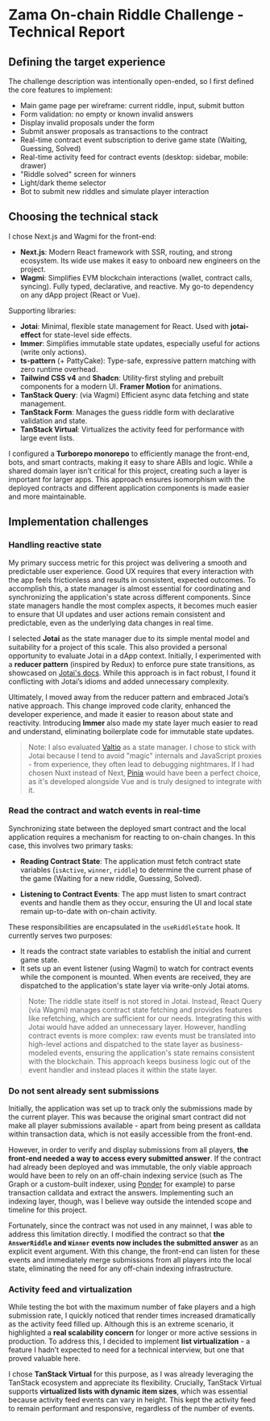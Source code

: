 # Zama On-chain Riddle Challenge - Technical Report

## Defining the target experience

The challenge description was intentionally open-ended, so I first defined the core features to implement:

- Main game page per wireframe: current riddle, input, submit button
- Form validation: no empty or known invalid answers
- Display invalid proposals under the form
- Submit answer proposals as transactions to the contract
- Real-time contract event subscription to derive game state (Waiting, Guessing, Solved)
- Real-time activity feed for contract events (desktop: sidebar, mobile: drawer)
- "Riddle solved" screen for winners
- Light/dark theme selector
- Bot to submit new riddles and simulate player interaction

## Choosing the technical stack

I chose Next.js and Wagmi for the front-end:

- **Next.js**: Modern React framework with SSR, routing, and strong ecosystem. Its wide use makes it easy to onboard new engineers on the project.
- **Wagmi**: Simplifies EVM blockchain interactions (wallet, contract calls, syncing). Fully typed, declarative, and reactive. My go-to dependency on any dApp project (React or Vue).

Supporting libraries:

- **Jotai**: Minimal, flexible state management for React. Used with **jotai-effect** for state-level side effects.
- **Immer**: Simplifies immutable state updates, especially useful for actions (write only actions).
- **ts-pattern** (+ PattyCake): Type-safe, expressive pattern matching with zero runtime overhead.
- **Tailwind CSS v4** and **Shadcn**: Utility-first styling and prebuilt components for a modern UI. **Framer Motion** for animations.
- **TanStack Query**: (via Wagmi) Efficient async data fetching and state management.
- **TanStack Form**: Manages the guess riddle form with declarative validation and state.
- **TanStack Virtual**: Virtualizes the activity feed for performance with large event lists.

I configured a **Turborepo monorepo** to efficiently manage the front-end, bots, and smart contracts, making it easy to share ABIs and logic. While a shared domain layer isn’t critical for this project, creating such a layer is important for larger apps. This approach ensures isomorphism with the deployed contracts and different application components is made easier and more maintainable.

## Implementation challenges

### Handling reactive state

My primary success metric for this project was delivering a smooth and predictable user experience. Good UX requires that every interaction with the app feels frictionless and results in consistent, expected outcomes. To accomplish this, a state manager is almost essential for coordinating and synchronizing the application's state across different components. Since state managers handle the most complex aspects, it becomes much easier to ensure that UI updates and user actions remain consistent and predictable, even as the underlying data changes in real time.

I selected **Jotai** as the state manager due to its simple mental model and suitability for a project of this scale. This also provided a personal opportunity to evaluate Jotai in a dApp context. Initially, I experimented with a **reducer pattern** (inspired by Redux) to enforce pure state transitions, as showcased on [Jotai's docs](https://jotai.org/docs/utilities/reducer). While this approach is in fact robust, I found it conflicting with Jotai’s idioms and added unnecessary complexity.

Ultimately, I moved away from the reducer pattern and embraced Jotai’s native approach. This change improved code clarity, enhanced the developer experience, and made it easier to reason about state and reactivity. Introducing **Immer** also made my state layer much easier to read and understand, eliminating boilerplate code for immutable state updates.

> Note: I also evaluated [Valtio](https://valtio.dev/) as a state manager. I chose to stick with Jotai because I tend to avoid "magic" internals and JavaScript proxies - from experience, they often lead to debugging nightmares. If I had chosen Nuxt instead of Next, [Pinia](https://pinia.vuejs.org/) would have been a perfect choice, as it's developed alongside Vue and is truly designed to integrate with it.

### Read the contract and watch events in real-time

Synchronizing state between the deployed smart contract and the local application requires a mechanism for reacting to on-chain changes. In this case, this involves two primary tasks:

- **Reading Contract State**: The application must fetch contract state variables (`isActive`, `winner`, `riddle`) to determine the current phase of the game (Waiting for a new riddle, Guessing, Solved).

- **Listening to Contract Events**: The app must listen to smart contract events and handle them as they occur, ensuring the UI and local state remain up-to-date with on-chain activity.

These responsibilities are encapsulated in the `useRiddleState` hook. It currently serves two purposes:
- It reads the contract state variables to establish the initial and current game state.
- It sets up an event listener (using Wagmi) to watch for contract events while the component is mounted. When events are received, they are dispatched to the application's state layer via write-only Jotai atoms.

> Note: The riddle state itself is not stored in Jotai. Instead, React Query (via Wagmi) manages contract state fetching and provides features like refetching, which are sufficient for our needs. Integrating this with Jotai would have added an unnecessary layer. However, handling contract events is more complex: raw events must be translated into high-level actions and dispatched to the state layer as business-modeled events, ensuring the application's state remains consistent with the blockchain. This approach keeps business logic out of the event handler and instead places it within the state layer.

### Do not sent already sent submissions

Initially, the application was set up to track only the submissions made by the current player. This was because the original smart contract did not make all player submissions available - apart from being present as calldata within transaction data, which is not easily accessible from the front-end.

However, in order to verify and display submissions from all players, **the front-end needed a way to access every submitted answer**. If the contract had already been deployed and was immutable, the only viable approach would have been to rely on an off-chain indexing service (such as The Graph or a custom-built indexer, using [Ponder](https://ponder.sh/) for example) to parse transaction calldata and extract the answers. Implementing such an indexing layer, though, was I believe way outside the intended scope and timeline for this project.

Fortunately, since the contract was not used in any mainnet, I was able to address this limitation directly. I modified the contract so that **the `AnswerRiddle` and `Winner` events now includes the submitted answer** as an explicit event argument. With this change, the front-end can listen for these events and immediately merge submissions from all players into the local state, eliminating the need for any off-chain indexing infrastructure.

### Activity feed and virtualization

While testing the bot with the maximum number of fake players and a high submission rate, I quickly noticed that render times increased dramatically as the activity feed filled up. Although this is an extreme scenario, it highlighted a **real scalability concern** for longer or more active sessions in production. To address this, I decided to implement **list virtualization** - a feature I hadn’t expected to need for a technical interview, but one that proved valuable here.

I chose **TanStack Virtual** for this purpose, as I was already leveraging the TanStack ecosystem and appreciate its flexibility. Crucially, TanStack Virtual supports **virtualized lists with dynamic item sizes**, which was essential because activity feed events can vary in height. This kept the activity feed to remain performant and responsive, regardless of the number of events.
